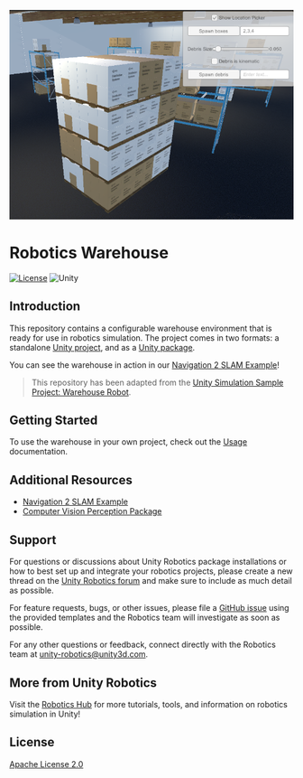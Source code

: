 ![](Documentation/img/boxes.png)

# Robotics Warehouse

<!-- [![Version](https://img.shields.io/github/v/tag/Unity-Technologies/Robotics-Warehouse)](https://github.com/Unity-Technologies/Robotics-Warehouse/releases) -->
[![License](https://img.shields.io/badge/license-Apache--2.0-green.svg)](LICENSE.md)
![Unity](https://img.shields.io/badge/unity-2020.3+-brightgreen)

## Introduction

This repository contains a configurable warehouse environment that is ready for use in robotics simulation. The project comes in two formats: a standalone [Unity project](WarehouseProject/), and as a [Unity package](com.unity.robotics.warehouse/package.json).

You can see the warehouse in action in our [Navigation 2 SLAM Example](https://github.com/Unity-Technologies/Robotics-Nav2-SLAM-Example)!

> This repository has been adapted from the [Unity Simulation Sample Project: Warehouse Robot](https://assetstore.unity.com/packages/essentials/tutorial-projects/unity-simulation-sample-project-warehouse-robot-176606).

## Getting Started
To use the warehouse in your own project, check out the [Usage](Documentation/Usage.md) documentation.

## Additional Resources
- [Navigation 2 SLAM Example](https://github.com/Unity-Technologies/Robotics-Nav2-SLAM-Example)
- [Computer Vision Perception Package](https://github.com/Unity-Technologies/com.unity.perception/)

## Support
For questions or discussions about Unity Robotics package installations or how to best set up and integrate your robotics projects, please create a new thread on the [Unity Robotics forum](https://forum.unity.com/forums/robotics.623/) and make sure to include as much detail as possible.

For feature requests, bugs, or other issues, please file a [GitHub issue](https://github.com/Unity-Technologies/Robotics-Object-Pose-Estimation/issues) using the provided templates and the Robotics team will investigate as soon as possible.

For any other questions or feedback, connect directly with the
Robotics team at [unity-robotics@unity3d.com](mailto:unity-robotics@unity3d.com).

## More from Unity Robotics
Visit the [Robotics Hub](https://github.com/Unity-Technologies/Unity-Robotics-Hub) for more tutorials, tools, and information on robotics simulation in Unity!

## License
[Apache License 2.0](LICENSE)
